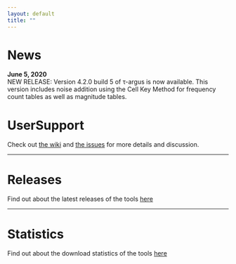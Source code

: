 ```yaml
---
layout: default
title: ""
---
```


# News
**June 5, 2020** <br>
NEW RELEASE: Version 4.2.0 build 5 of &tau;-argus is now available. This version includes noise addition using the Cell Key Method for frequency count tables as well as magnitude tables.

# UserSupport
Check out [the wiki](https://github.com/sdcTools/UserSupport/wiki) 
and [the issues](https://github.com/sdcTools/UserSupport/issues) 
for more details and discussion.

* * *

# Releases

Find out about the latest releases of the tools [here](Releases.md)

* * *

# Statistics

Find out about the download statistics of the tools [here](Statistics.md)
